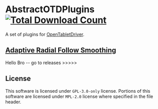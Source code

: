 # AbstractOTDPlugins [![Total Download Count](https://img.shields.io/github/downloads/AbstractQbit/AbstractOTDPlugins/total.svg)](https://github.com/AbstractQbit/AbstractOTDPlugins/releases)
A set of plugins for [OpenTabletDriver](https://github.com/OpenTabletDriver/OpenTabletDriver).

## [Adaptive Radial Follow Smoothing](AdaptiveRadialFollow/README.md)
Hello Bro -- go to releases >>>>>

## License
This software is licensed under `GPL-3.0-only` license.
Portions of this software are licensed under `MPL-2.0` license where specified in the file header.
